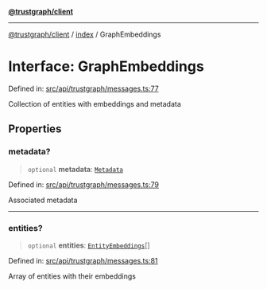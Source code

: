 [**@trustgraph/client**](../../README.md)

***

[@trustgraph/client](../../README.md) / [index](../README.md) / GraphEmbeddings

# Interface: GraphEmbeddings

Defined in: [src/api/trustgraph/messages.ts:77](https://github.com/trustgraph-ai/trustgraph-ts-client/blob/4700024d623d01d40c50072d60c021f3b6c60b54/src/api/trustgraph/messages.ts#L77)

Collection of entities with embeddings and metadata

## Properties

### metadata?

> `optional` **metadata**: [`Metadata`](Metadata.md)

Defined in: [src/api/trustgraph/messages.ts:79](https://github.com/trustgraph-ai/trustgraph-ts-client/blob/4700024d623d01d40c50072d60c021f3b6c60b54/src/api/trustgraph/messages.ts#L79)

Associated metadata

***

### entities?

> `optional` **entities**: [`EntityEmbeddings`](EntityEmbeddings.md)[]

Defined in: [src/api/trustgraph/messages.ts:81](https://github.com/trustgraph-ai/trustgraph-ts-client/blob/4700024d623d01d40c50072d60c021f3b6c60b54/src/api/trustgraph/messages.ts#L81)

Array of entities with their embeddings
